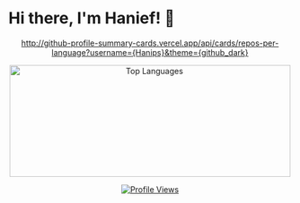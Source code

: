 # Hi there, I'm Hanief! 👋
<a href="https://github.com/anuraghazra/github-readme-stats">
    <p align="center">
        http://github-profile-summary-cards.vercel.app/api/cards/repos-per-language?username={Hanips}&theme={github_dark}
    </p>    
</a>

<a href="https://github.com/anuraghazra/github-readme-stats">
    <p align="center">
      <img src="https://github-readme-stats.vercel.app/api/top-langs?username=Hanips&show_icons=true&locale=en&layout=compact&theme=tokyonight" height="200" width="500" alt="Top Languages">
    </p>
</a>

<a href="https://komarev.com/ghpvc">
    <p align="center">
      <img src="https://komarev.com/ghpvc/?username=Hanips&label=Profile%20views&color=0e75b6&style=flat" alt="Profile Views">
    </p>
</a>

<!--
**Hanips/Hanips** is a ✨ _special_ ✨ repository because its `README.md` (this file) appears on your GitHub profile.

Here are some ideas to get you started:

- 🔭 I’m currently working on ...
- 😄 Pronouns: ...
- ⚡ Fun fact: ...
- 💬 Ask me about anything

-->
